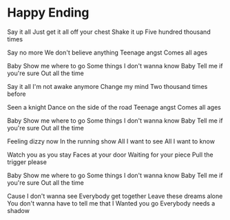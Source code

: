 # Happy Ending

Say it all
Just get it all off your chest
Shake it up
Five hundred thousand times

Say no more
We don't believe anything
Teenage angst
Comes all ages

Baby
Show me where to go
Some things
I don't wanna know
Baby
Tell me if you're sure
Out all the time

Say it all
I'm not awake anymore
Change my mind
Two thousand times before

Seen a knight
Dance on the side of the road
Teenage angst
Comes all ages

Baby
Show me where to go
Some things
I don't wanna know
Baby
Tell me if you're sure
Out all the time

Feeling dizzy now
In the running show
All I want to see
All I want to know

Watch you as you stay
Faces at your door
Waiting for your piece
Pull the trigger please

Baby
Show me where to go
Some things
I don't wanna know
Baby
Tell me if you're sure
Out all the time

Cause I don't wanna see
Everybody get together
Leave these dreams alone
You don't wanna have to tell me that I
Wanted you go
Everybody needs a shadow
